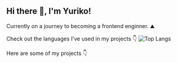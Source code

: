 ## Hi there 👋, I'm Yuriko!

Currently on a journey to becoming a frontend enginner. ⛰️

Check out the languages I've used in my projects 👇
![Top Langs](https://github-readme-stats.vercel.app/api/top-langs/?username=IamYuriko&layout=compact)

Here are some of my projects 👇

<!--
**IamYuriko/IamYuriko** is a ✨ _special_ ✨ repository because its `README.md` (this file) appears on your GitHub profile.

Here are some ideas to get you started:

- 🔭 I’m currently working on ...
- 🌱 I’m currently learning ...
- 👯 I’m looking to collaborate on ...
- 🤔 I’m looking for help with ...
- 💬 Ask me about ...
- 📫 How to reach me: ...
- 😄 Pronouns: ...
- ⚡ Fun fact: ...
-->
